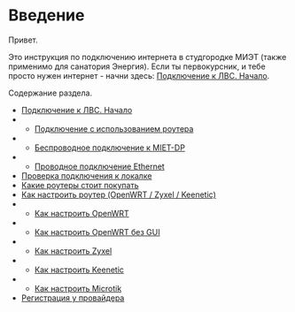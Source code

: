 # Введение
Привет.

Это инструкция по подключению интернета в студгородке МИЭТ (также применимо для санатория Энергия). Если ты первокурсник, и тебе просто нужен интернет - начни здесь: [Подключение к ЛВС. Начало](./1-entry.md).


Содержание раздела. 

* [Подключение к ЛВС. Начало](./1-entry.md)
* * [Подключение с использованием роутера](./2-router.md)
* * [Беспроводное подключение к MIET-DP](./2-wireless.md)
* * [Проводное подключение Ethernet](./2-wired.md)
* [Проверка подключения к локалке](./3-check.md)
* [Какие роутеры стоит покупать](./4-buyrouter.md)
* [Как настроить роутер (OpenWRT / Zyxel / Keenetic)](./4-setup.md)
* * [Как настроить OpenWRT](./4-setup-owrt.md)
* * [Как настроить OpenWRT без GUI](./4-setup-owrt-cli.md)
* * [Как настроить Zyxel](./4-setup-zyxel.md)
* * [Как настроить Keenetic](./4-setup-keenetic.md)
* * [Как настроить Microtik](./4-setup-microtik.md)
* [Регистрация у провайдера](./5-reg.md)

